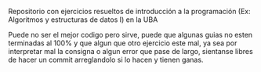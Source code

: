 Repositorio con ejercicios resueltos de introducción a la programación (Ex: Algoritmos y estructuras de datos I) en la UBA

Puede no ser el mejor codigo pero sirve, puede que algunas guias no esten terminadas al 100% y que algun que otro ejercicio este mal,
ya sea por interpretar mal la consigna o algun error que pase de largo, sientanse libres de hacer un commit arreglandolo si lo hacen y tienen ganas.